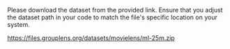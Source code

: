 Please download the dataset from the provided link. Ensure that you adjust the dataset path in your code to match the file's specific location on your system.

https://files.grouplens.org/datasets/movielens/ml-25m.zip
